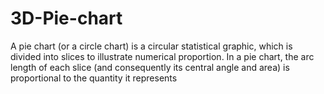 # 3D-Pie-chart
A pie chart (or a circle chart) is a circular statistical graphic, which is divided into slices to illustrate numerical proportion. In a pie chart, the arc length of each slice (and consequently its central angle and area) is proportional to the quantity it represents
